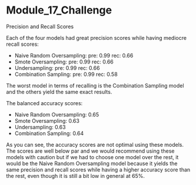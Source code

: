 # Module_17_Challenge

Precision and Recall Scores

Each of the four models had great precision scores while having mediocre recall scores:
 -   Naive Random Oversampling:
  pre: 0.99 
  rec: 0.66
 -   Smote Oversampling:
  pre: 0.99
  rec: 0.66
  - Undersampling:
  pre: 0.99 
  rec: 0.66
 -   Combination Sampling:
  pre: 0.99
  rec: 0.58
  
  The worst model in terms of recalling is the Combination Sampling model and the others yield the same exact results.
  
  The balanced accuracy scores: 
  - Naive Random Oversampling:
  0.65
  - Smote Oversampling:
  0.63
  - Undersampling:
  0.63
  - Combination Sampling:
  0.64
  
  As you can see, the accuracy scores are not optimal using these models. The scores are well below par and we would recommend using these models with caution but if we had to choose one model over the rest, it would be the Naive Random Oversampling model because it yields the same precision and recall scores while having a higher accuracy score than the rest, even though it is still a bit low in general at 65%. 
